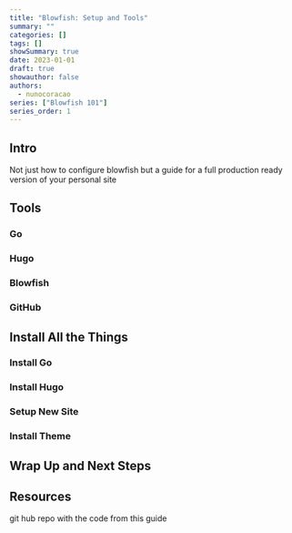 ```yaml
---
title: "Blowfish: Setup and Tools"
summary: ""
categories: []
tags: []
showSummary: true
date: 2023-01-01
draft: true
showauthor: false
authors:
  - nunocoracao
series: ["Blowfish 101"]
series_order: 1
---
```


## Intro

Not just how to configure blowfish but a guide for a full production ready version of your personal site

## Tools

### Go

### Hugo

### Blowfish

### GitHub


## Install All the Things

### Install Go

### Install Hugo

### Setup New Site

### Install Theme


## Wrap Up and Next Steps

## Resources

git hub repo with the code from this guide
